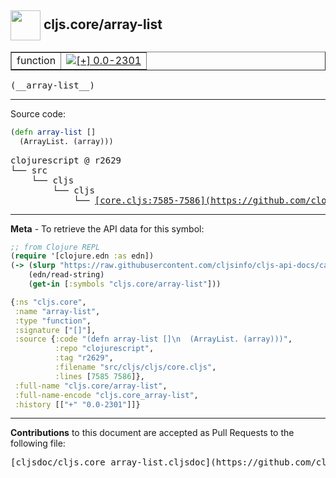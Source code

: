 ## <img width="48px" valign="middle" src="http://i.imgur.com/Hi20huC.png"> cljs.core/array-list

 <table border="1">
<tr>

<td>function</td>
<td><a href="https://github.com/cljsinfo/cljs-api-docs/tree/0.0-2301"><img valign="middle" alt="[+] 0.0-2301" src="https://img.shields.io/badge/+-0.0--2301-lightgrey.svg"></a> </td>
</tr>
</table>

 <samp>
(__array-list__)<br>
</samp>

---





Source code:

```clj
(defn array-list []
  (ArrayList. (array)))
```

 <pre>
clojurescript @ r2629
└── src
    └── cljs
        └── cljs
            └── <ins>[core.cljs:7585-7586](https://github.com/clojure/clojurescript/blob/r2629/src/cljs/cljs/core.cljs#L7585-L7586)</ins>
</pre>


---

__Meta__ - To retrieve the API data for this symbol:

```clj
;; from Clojure REPL
(require '[clojure.edn :as edn])
(-> (slurp "https://raw.githubusercontent.com/cljsinfo/cljs-api-docs/catalog/cljs-api.edn")
    (edn/read-string)
    (get-in [:symbols "cljs.core/array-list"]))
```

```clj
{:ns "cljs.core",
 :name "array-list",
 :type "function",
 :signature ["[]"],
 :source {:code "(defn array-list []\n  (ArrayList. (array)))",
          :repo "clojurescript",
          :tag "r2629",
          :filename "src/cljs/cljs/core.cljs",
          :lines [7585 7586]},
 :full-name "cljs.core/array-list",
 :full-name-encode "cljs.core_array-list",
 :history [["+" "0.0-2301"]]}

```

---

__Contributions__ to this document are accepted as Pull Requests to the following file:

 <pre>
[cljsdoc/cljs.core_array-list.cljsdoc](https://github.com/cljsinfo/cljs-api-docs/blob/master/cljsdoc/cljs.core_array-list.cljsdoc)
</pre>


